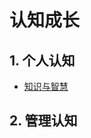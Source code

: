 # 认知成长

## 1. 个人认知
- [知识与智慧](https://wanliming.notion.site/2a7ecc9d80a84832a29a4a4a78dd431a)


## 2. 管理认知
